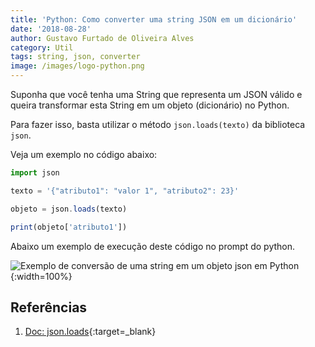 ```yaml
---
title: 'Python: Como converter uma string JSON em um dicionário'
date: '2018-08-28'
author: Gustavo Furtado de Oliveira Alves
category: Util
tags: string, json, converter
image: /images/logo-python.png
---
```


Suponha que você tenha uma String que representa um JSON válido e queira transformar esta String em um objeto (dicionário) no Python.

Para fazer isso, basta utilizar o método `json.loads(texto)` da biblioteca `json`.

Veja um exemplo no código abaixo:

```javascript
import json

texto = '{"atributo1": "valor 1", "atributo2": 23}'

objeto = json.loads(texto)

print(objeto['atributo1'])
```

Abaixo um exemplo de execução deste código no prompt do python.

![Exemplo de conversão de uma string em um objeto json em Python](/images/converte-string-para-json-em-python.gif){:width=100%}

## Referências

1. [Doc: json.loads](https://docs.python.org/3/library/json.html#json.loads){:target=\_blank}
